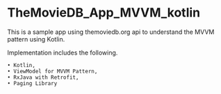 # TheMovieDB_App_MVVM_kotlin
This is a sample app using themoviedb.org api to understand the MVVM pattern using Kotlin.

Implementation includes the following.

	• Kotlin,
	• ViewModel for MVVM Pattern,
	• RxJava with Retrofit,
	• Paging Library
